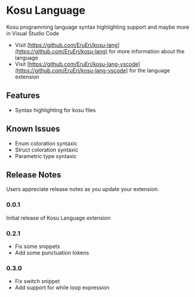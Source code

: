 # Kosu Language

Kosu programming language syntax highlighting support and maybe more in Visual Studio Code

- Visit [https://github.com/EruEri/kosu-lang](https://github.com/EruEri/kosu-lang) for more information about the language
- Visit [https://github.com/EruEri/kosu-lang-vscode](https://github.com/EruEri/kosu-lang-vscode) for the language extension

## Features

- Syntax highlighting for kosu files

## Known Issues

- Enum coloration syntaxic
- Struct coloration syntaxic
- Parametric type syntaxic

## Release Notes

Users appreciate release notes as you update your extension.

### 0.0.1

Initial release of Kosu Language extension

### 0.2.1

- Fix some snippets
- Add some punctuation tokens

### 0.3.0
- Fix switch snippet
- Add support for while loop expression
